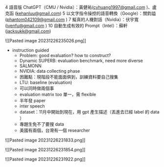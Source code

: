 4 語音版 ChatGPT（CMU / Nvidia）：黃健祐(cyhuang1997@gmail.com )、盧克函 (kehanluu@gmail.com)
5 以文字指令操控的語音轉換（Google）：關鈞謚 (phantom042109@gmail.com )
7 擬真的人機對話（Nvidia）：伏宇寬 (ivenfu@gmail.com )
10 自動生成有效的 Prompt（Intel）：蘇軒 (jacksukk@gmail.com)

![[Pasted image 20231226235026.png]]

* instruction guided
	* Problem: good evaluation? how to construct?
	* Dynamic SUPERB: evaluation benchmark, need more diverse 
	* SALMONN
	* NVIDIA: data collecting phase
	* 困難點：現階段不能面面俱到，訓練資料要自己搜集
	* LTU: baseline (evaluation)
	* 可以同時做兩個事
	* evaluation matrix too 單一，需 flexible
	* 半年發 paper
	* inter speech
	* dataset：11月中開始到現在，用 gpt 產生描述（丟進去已經 label 的 data ）
	* 專題生免不了要搜 data
	* 美國有兩個，台灣有一個 researcher

![[Pasted image 20231226231833.png]]

![[Pasted image 20231226231854.png]]

![[Pasted image 20231226231922.png]]